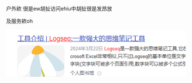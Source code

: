 户外欸 很是ew胡扯访问ehiu中胡扯很是发昂放

及服务欸oh

![image-20241105125041169](./../1_store/1_asset/image-20241105125041169.png)